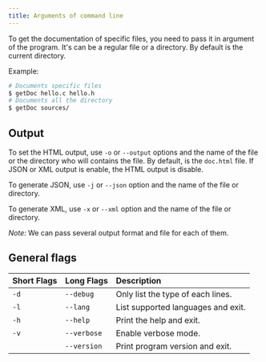 ```yaml
---
title: Arguments of command line
---
```


To get the documentation of specific files, you need to pass it in argument of the program. It's can be a regular file or a directory. By default is the current directory.

Example:
```bash
# Documents specific files
$ getDoc hello.c hello.h
# Documents all the directory
$ getDoc sources/
```

## Output
To set the HTML output, use `-o` or `--output` options and the name of the file or the directory who will contains the file. By default, is the `doc.html` file. If JSON or XML output is enable, the HTML output is disable.

To generate JSON, use `-j` or `--json` option and the name of the file or directory.

To generate XML, use `-x` or `--xml` option and the name of the file or directory.

*Note:* We can pass several output format and file for each of them.


## General flags

| Short Flags | Long Flags  | Description                        |
| :---------- | :---------- | :--------------------------------- |
| `-d`        | `--debug`   | Only list the type of each lines.  |
| `-l`        | `--lang`    | List supported languages and exit. |
| `-h`        | `--help`    | Print the help and exit.           |
| `-v`        | `--verbose` | Enable verbose mode.               |
|             | `--version` | Print program version and exit.    |
